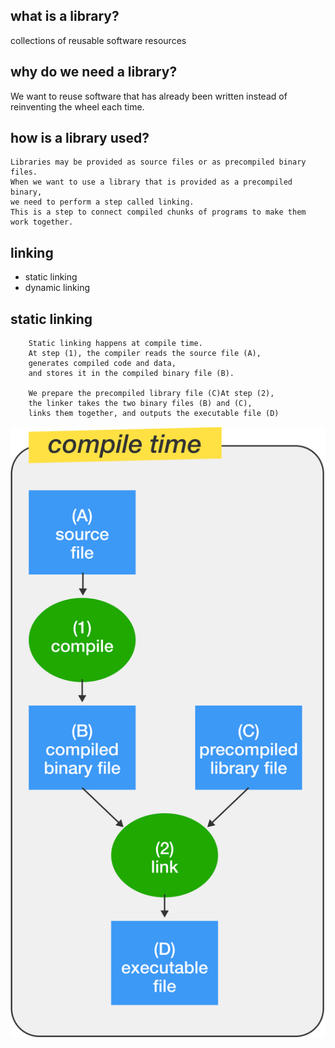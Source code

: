 what is a library?
------------------
collections of reusable software resources

why do we need a library?
------------------------
We want to reuse software that has already been written instead of reinventing the wheel each time. 

how is a library used?
--------------------------
    Libraries may be provided as source files or as precompiled binary files.
    When we want to use a library that is provided as a precompiled binary, 
    we need to perform a step called linking. 
    This is a step to connect compiled chunks of programs to make them work together.

linking
-------
- static linking
- dynamic linking


static linking
--------------
        Static linking happens at compile time.
        At step (1), the compiler reads the source file (A), 
        generates compiled code and data,
        and stores it in the compiled binary file (B).

        We prepare the precompiled library file (C)At step (2),
        the linker takes the two binary files (B) and (C), 
        links them together, and outputs the executable file (D)

![staticLinking](https://github.com/Youcheng/ServerTuning/blob/master/Memory/pictures/staticLinking.png)
